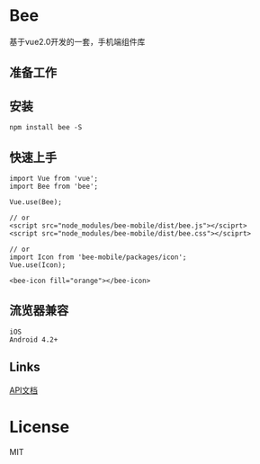 # Bee
基于vue2.0开发的一套，手机端组件库

## 准备工作
    

## 安装
    npm install bee -S

## 快速上手
    import Vue from 'vue';
    import Bee from 'bee';

    Vue.use(Bee);

    // or
    <script src="node_modules/bee-mobile/dist/bee.js"></sciprt>
    <script src="node_modules/bee-mobile/dist/bee.css"></sciprt>

    // or
    import Icon from 'bee-mobile/packages/icon';
    Vue.use(Icon);

    <bee-icon fill="orange"></bee-icon>

## 流览器兼容

    iOS
    Android 4.2+

## Links

[API文档](./docs/api.md)    

# License
MIT

